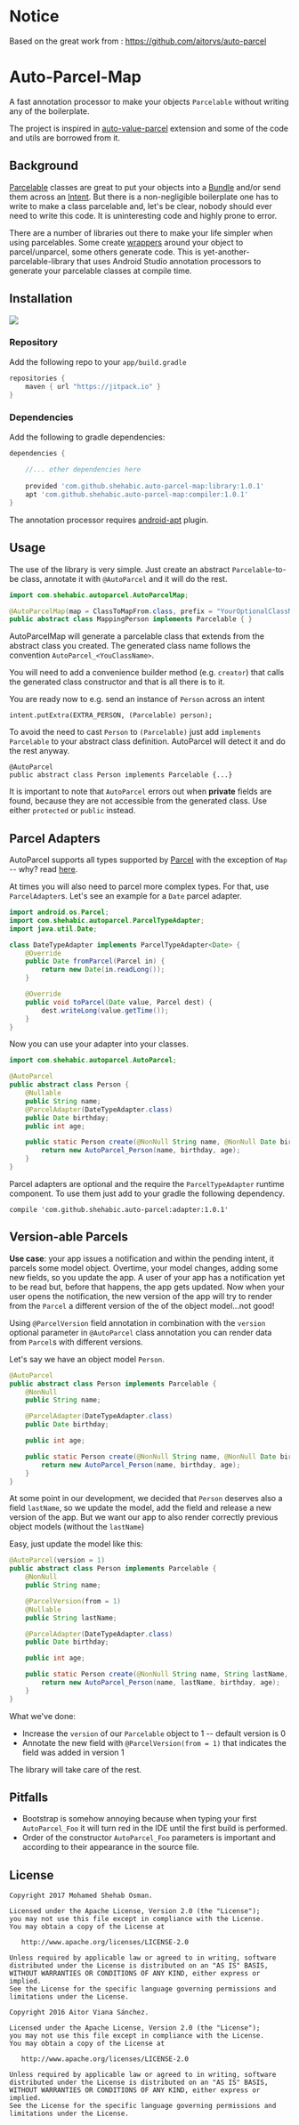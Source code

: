 # Notice
Based on the great work from :
https://github.com/aitorvs/auto-parcel


# Auto-Parcel-Map

A fast annotation processor to make your objects `Parcelable` without
writing any of the boilerplate.

The project is inspired in [auto-value-parcel](https://github.com/rharter/auto-value-parcel/) 
extension and some of the code and utils are borrowed from it.

## Background

[Parcelable](https://developer.android.com/reference/android/os/Parcelable.html) classes
are great to put your objects into a [Bundle](https://developer.android.com/reference/android/os/Bundle.html) 
and/or send them across an [Intent](https://developer.android.com/reference/android/content/Intent.html).
But there is a non-negligible boilerplate one has to write to make a class
parcelable and, let's be clear, nobody should ever need to write this code.
It is uninteresting code and highly prone to error.

There are a number of libraries out there to make your life simpler when
using parcelables. Some create [wrappers](https://github.com/johncarl81/parceler) around your object to parcel/unparcel,
some others generate code.
This is yet-another-parcelable-library that uses Android Studio
annotation processors to generate your parcelable classes at compile time.

## Installation
[![](https://jitpack.io/v/shehabic/auto-parcel-map.svg)](https://jitpack.io/#shehabic/auto-parcel-map)

### Repository

Add the following repo to your `app/build.gradle`

```gradle
repositories {
    maven { url "https://jitpack.io" }
}
```

### Dependencies

Add the following to gradle dependencies:

```gradle
dependencies {
    
    //... other dependencies here
    
    provided 'com.github.shehabic.auto-parcel-map:library:1.0.1'
    apt 'com.github.shehabic.auto-parcel-map:compiler:1.0.1'
}
```

The annotation processor requires [android-apt](https://bitbucket.org/hvisser/android-apt) plugin.

## Usage

The use of the library is very simple. 
Just create an abstract `Parcelable`-to-be class, annotate it with `@AutoParcel` and 
it will do the rest.

```java
import com.shehabic.autoparcel.AutoParcelMap;

@AutoParcelMap(map = ClassToMapFrom.class, prefix = "YourOptionalClassNamePrefix", finalName = "OrSimplyFinalClassName")
public abstract class MappingPerson implements Parcelable { }
```

AutoParcelMap will generate a parcelable class that extends from the abstract
class you created. The generated class name follows the convention `AutoParcel_<YouClassName>`.

You will need to add a convenience builder method (e.g. `creator`) that 
calls the generated class constructor and that is all there is to it. 

You are ready now to e.g. send an instance of `Person` across an intent

```
intent.putExtra(EXTRA_PERSON, (Parcelable) person);
```

To avoid the need to cast `Person` to `(Parcelable)` just add `implements Parcelable` 
to your abstract class definition. AutoParcel will detect it and do the rest anyway.

```
@AutoParcel
public abstract class Person implements Parcelable {...}
```

It is important to note that `AutoParcel` errors out when **private** fields are found, because
they are not accessible from the generated class. Use either `protected` or `public` instead.

## Parcel Adapters

AutoParcel supports all types supported by [Parcel](https://developer.android.com/reference/android/os/Parcel.html)
with the exception of `Map` -- why? read [here](https://developer.android.com/reference/android/os/Parcel.html). 

At times you will also need to parcel more complex types. For that, use `ParcelAdapter`s.
Let's see an example for a `Date` parcel adapter.

```java
import android.os.Parcel;
import com.shehabic.autoparcel.ParcelTypeAdapter;
import java.util.Date;

class DateTypeAdapter implements ParcelTypeAdapter<Date> {
    @Override
    public Date fromParcel(Parcel in) {
        return new Date(in.readLong());
    }

    @Override
    public void toParcel(Date value, Parcel dest) {
        dest.writeLong(value.getTime());
    }
}
```

Now you can use your adapter into your classes.

```java
import com.shehabic.autoparcel.AutoParcel;

@AutoParcel
public abstract class Person {
    @Nullable
    public String name;
    @ParcelAdapter(DateTypeAdapter.class)
    public Date birthday;
    public int age;

    public static Person create(@NonNull String name, @NonNull Date birthday, int age) {
        return new AutoParcel_Person(name, birthday, age);
    }
}
```

Parcel adapters are optional and the require the `ParcelTypeAdapter` runtime component.
To use them just add to your gradle the following dependency.

```
compile 'com.github.shehabic.auto-parcel:adapter:1.0.1'
```

## Version-able Parcels

**Use case**: your app issues a notification and within the pending intent, it parcels some model object.
Overtime, your model changes, adding some new fields, so you update the app. A user of your app has a notification
yet to be read but, before that happens, the app gets updated.
Now when your user opens the notification, the new version of the app will try to render from the `Parcel` 
a different version of the of the object model...not good!

Using `@ParcelVersion` field annotation in combination with the `version` 
optional parameter in `@AutoParcel` class annotation you can render data from `Parcel`s with different
versions.

Let's say we have an object model `Person`.

```java
@AutoParcel
public abstract class Person implements Parcelable {
    @NonNull
    public String name;

    @ParcelAdapter(DateTypeAdapter.class)
    public Date birthday;

    public int age;

    public static Person create(@NonNull String name, @NonNull Date birthday, int age) {
        return new AutoParcel_Person(name, birthday, age);
    }
}
```

At some point in our development, we decided that `Person` deserves also a field `lastName`, so we update the
model, add the field and release a new version of the app.
But we want our app to also render correctly previous object models (without the `lastName`)

Easy, just update the model like this:

```java
@AutoParcel(version = 1)
public abstract class Person implements Parcelable {
    @NonNull
    public String name;

    @ParcelVersion(from = 1)
    @Nullable
    public String lastName;

    @ParcelAdapter(DateTypeAdapter.class)
    public Date birthday;

    public int age;

    public static Person create(@NonNull String name, String lastName, @NonNull Date birthday, int age) {
        return new AutoParcel_Person(name, lastName, birthday, age);
    }
}
```

What we've done:
- Increase the `version` of our `Parcelable` object to 1 -- default version is 0
- Annotate the new field  with `@ParcelVersion(from = 1)` that indicates the field was added in version 1

The library will take care of the rest.

## Pitfalls

- Bootstrap is somehow annoying because when typing your first `AutoParcel_Foo` 
it will turn red in the IDE until the first build is performed.
- Order of the constructor `AutoParcel_Foo` parameters is important and 
according to their appearance in the source file.

## License

```
Copyright 2017 Mohamed Shehab Osman.

Licensed under the Apache License, Version 2.0 (the "License");
you may not use this file except in compliance with the License.
You may obtain a copy of the License at

   http://www.apache.org/licenses/LICENSE-2.0

Unless required by applicable law or agreed to in writing, software
distributed under the License is distributed on an "AS IS" BASIS,
WITHOUT WARRANTIES OR CONDITIONS OF ANY KIND, either express or implied.
See the License for the specific language governing permissions and
limitations under the License.

Copyright 2016 Aitor Viana Sánchez.

Licensed under the Apache License, Version 2.0 (the "License");
you may not use this file except in compliance with the License.
You may obtain a copy of the License at

   http://www.apache.org/licenses/LICENSE-2.0

Unless required by applicable law or agreed to in writing, software
distributed under the License is distributed on an "AS IS" BASIS,
WITHOUT WARRANTIES OR CONDITIONS OF ANY KIND, either express or implied.
See the License for the specific language governing permissions and
limitations under the License.
```